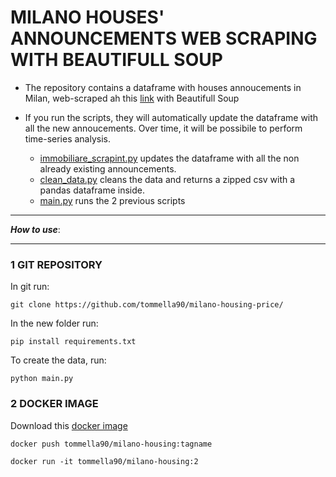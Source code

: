 # MILANO HOUSES' ANNOUNCEMENTS WEB SCRAPING WITH BEAUTIFULL SOUP
 - The repository contains a dataframe with houses annoucements in Milan, web-scraped ah this [link](https://www.immobiliare.it/vendita-case/milano/?criterio=rilevanza) with Beautifull Soup

- If you run the scripts, they will automatically update the dataframe with all the new annoucements. 
Over time, it will be possibile to perform time-series analysis. 

  - [immobiliare_scrapint.py](https://github.com/tommella90/milano-housing-price/blob/main/immobiliare_scraping.py) updates the dataframe with all the non already existing announcements. 
  - [clean_data.py](https://github.com/tommella90/milano-housing-price/blob/main/clean_data.py) cleans the data and returns a zipped csv with a pandas dataframe inside. 
  - [main.py](https://github.com/tommella90/milano-housing-price/blob/main/clean_data.py) runs the 2 previous scripts

____________________________________
***How to use***:
____________________________________
### 1 GIT REPOSITORY
In git run:
```
git clone https://github.com/tommella90/milano-housing-price/
```
In the new folder run:
```
pip install requirements.txt
```
To create the data, run:
```
python main.py
```

### 2 DOCKER IMAGE
Download this [docker image](https://hub.docker.com/repository/docker/tommella90/milano-housing/general) 
```
docker push tommella90/milano-housing:tagname
```

```
docker run -it tommella90/milano-housing:2
```

